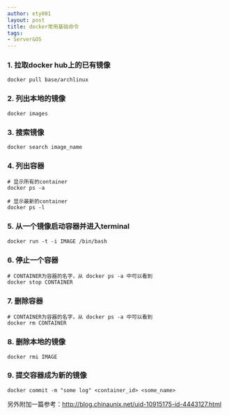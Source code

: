 ```yaml
---
author: ety001
layout: post
title: docker常用基础命令
tags:
- Server&OS
---
```


### 1. 拉取docker hub上的已有镜像

    docker pull base/archlinux

### 2. 列出本地的镜像

    docker images

### 3. 搜索镜像

    docker search image_name

### 4. 列出容器

    # 显示所有的container
    docker ps -a

    # 显示最新的container
    docker ps -l

### 5. 从一个镜像启动容器并进入terminal

    docker run -t -i IMAGE /bin/bash

### 6. 停止一个容器

    # CONTAINER为容器的名字，从 docker ps -a 中可以看到
    docker stop CONTAINER

### 7. 删除容器

    # CONTAINER为容器的名字，从 docker ps -a 中可以看到
    docker rm CONTAINER

### 8. 删除本地的镜像

    docker rmi IMAGE

### 9. 提交容器成为新的镜像

    docker commit -m "some log" <container_id> <some_name>

另外附加一篇参考：<http://blog.chinaunix.net/uid-10915175-id-4443127.html>

